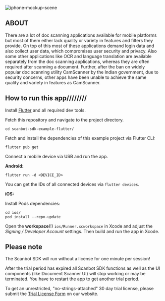 ![iphone-mockup-scene](https://user-images.githubusercontent.com/47140660/119092043-8d2f9d00-ba2b-11eb-90ce-a6e5468de51e.png)


## ABOUT

There are a lot of doc scanning applications available for mobile platforms but most of them either lack quality or variety in features and filters they provide. On top of this most of these applications demand login data and also collect user data, which compromises user security and privacy. Also some other applications like OCR and language translation are available separately from the doc scanning applications, whereas they are often required after scanning a document. Further, after the ban on widely popular doc scanning utility CamScanner by the Indian government, due to security concerns, other apps have been unable to achieve the same quality and variety in features as CamScanner.



## How to run this app////////

Install [Flutter](https://flutter.dev) and all required dev tools.

Fetch this repository and navigate to the project directory.

```
cd scanbot-sdk-example-flutter/
```

Fetch and install the dependencies of this example project via Flutter CLI:

```
flutter pub get
```

Connect a mobile device via USB and run the app.

**Android:**

```
flutter run -d <DEVICE_ID>
```

You can get the IDs of all connected devices via `flutter devices`.

**iOS:**

Install Pods dependencies:

```
cd ios/
pod install --repo-update
```

Open the **workspace**(!) `ios/Runner.xcworkspace` in Xcode and adjust the *Signing / Developer Account* settings.
Then build and run the app in Xcode.


## Please note

The Scanbot SDK will run without a license for one minute per session!

After the trial period has expired all Scanbot SDK functions as well as the UI components (like Document Scanner UI) will
stop working or may be terminated. You have to restart the app to get another trial period.

To get an unrestricted, "no-strings-attached" 30 day trial license, please submit the [Trial License Form](https://scanbot.io/en/sdk/demo/trial) on our website.
